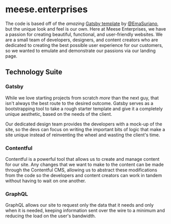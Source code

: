 # meese.enterprises

The code is based off of the _amazing_ [Gatsby template](https://github.com/EmaSuriano/gatsby-starter-mate) by [@EmaSuriano](https://github.com/EmaSuriano), but the unique look and feel is our own. Here at Meese Enterprises, we have a passion for creating beautiful, functional, and user-friendly websites. We are a small team of developers, designers, and content creators who are dedicated to creating the best possible user experience for our customers, so we wanted to emulate and demonstrate our passions via our landing page.

<!-- TODO: Finish getting this working and implemented before uncommenting.

To reduce the site file size and improve performance, I ran my Chinese font of choice through [Font Squirrel](https://www.fontsquirrel.com/tools/webfont-generator) and specified only the characters that this site uses. The original font is available at `./fonts/Noto.otf`, so if you want to generate your own minimalistic Chinese font you can do so. Eventually I would like to include a Gatsby plugin to generate a subset of a font based on the characters used, but for now I did it by hand because the content is relatively static.

-->

## Technology Suite

### Gatsby

While we love starting projects from scratch _more_ than the next guy, that isn't always the best route to the desired outcome. Gatsby serves as a bootstrapping tool to take a rough starter template and give it a completely unique aesthetic, based on the needs of the client.

Our dedicated design team provides the developers with a mock-up of the site, so the devs can focus on writing the important bits of logic that make a site unique instead of reinventing the wheel and wasting the client's time.

### Contentful

Contentful is a powerful tool that allows us to create and manage content for our site. Any changes that we want to make to the content can be made through the Contentful CMS, allowing us to abstract these modifications from the code so the developers and content creators can work in tandem without having to wait on one another.

### GraphQL
GraphQL allows our site to request only the data that it needs and only when it is needed, keeping information sent over the wire to a minimum and reducing the load on the user's bandwidth.
